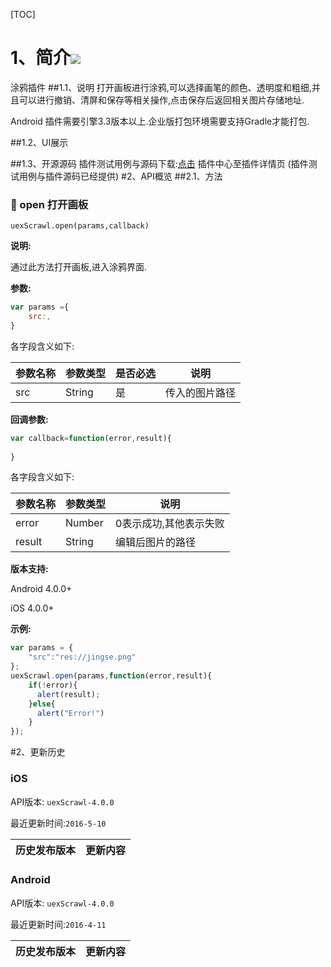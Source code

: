 [TOC]

 # 1、简介[![](http://appcan-download.oss-cn-beijing.aliyuncs.com/%E5%85%AC%E6%B5%8B%2Fgf.png)]()
 涂鸦插件
##1.1、说明
 打开画板进行涂鸦,可以选择画笔的颜色、透明度和粗细,并且可以进行撤销、清屏和保存等相关操作,点击保存后返回相关图片存储地址. 

 Android 插件需要引擎3.3版本以上.企业版打包环境需要支持Gradle才能打包.

##1.2、UI展示

##1.3、开源源码
插件测试用例与源码下载:[点击]() 插件中心至插件详情页 (插件测试用例与插件源码已经提供)
#2、API概览
 ##2.1、方法

### 🍭 open 打开画板

`uexScrawl.open(params,callback)`

**说明:**

通过此方法打开画板,进入涂鸦界面.

**参数:**

```javascript
var params ={
    src:,
}
```

各字段含义如下:

| 参数名称 | 参数类型   | 是否必选 | 说明      |
| ---- | ------ | ---- | ------- |
| src  | String | 是    | 传入的图片路径 |

**回调参数:**

```javascript
var callback=function(error,result){
	  
}
```

各字段含义如下:

| 参数名称   | 参数类型   | 说明           |
| ------ | ------ | ------------ |
| error  | Number | 0表示成功,其他表示失败 |
| result | String | 编辑后图片的路径     |

**版本支持:**

Android 4.0.0+    

iOS 4.0.0+

**示例:**

```javascript
var params = {
    "src":"res://jingse.png"
};
uexScrawl.open(params,function(error,result){
  	if(!error){
      alert(result);
  	}else{
      alert("Error!")
  	}
});
```

#2、更新历史 

### iOS

API版本: `uexScrawl-4.0.0`

最近更新时间:`2016-5-10`

| 历史发布版本 | 更新内容              |
| ------ | ----------------- |

### Android

API版本: `uexScrawl-4.0.0`

最近更新时间:`2016-4-11`

| 历史发布版本 | 更新内容 |
| ------ | ---- |

